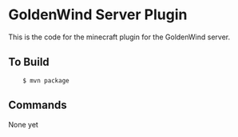 GoldenWind Server Plugin
========================

This is the code for the minecraft plugin for the GoldenWind server.


To Build
--------

        $ mvn package



Commands
--------

None yet

